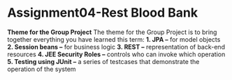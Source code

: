 # Assignment04-Rest Blood Bank

**Theme for the Group Project**
The theme for the Group Project is to bring together everything you have learned this term:
**1. JPA –** for model objects
**2. Session beans –** for business logic
**3. REST –** representation of back-end resources
**4. JEE Security Roles –** controls who can invoke which operation
**5. Testing using JUnit –** a series of testcases that demonstrate the operation of the system

